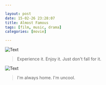 ```yaml
---

layout: post
date: 15-02-26 23:28:07
title: Almost Famous
tags: [film, music, drama]
categories: [movie]

---
```


![Text]({{site.url}}/assets/blog_img/2015-02-26-alomost-famous/Almost.Famous.Extended.Cut.Blu-ray.RE.720.X264.DD51.F%40Silu.mkv_20150226_223651.765.png) 

> Experience it. Enjoy it. Just don't fall for it.

<!-- more -->

![Text]({{site.url}}/assets/blog_img/2015-02-26-alomost-famous/Almost.Famous.Extended.Cut.Blu-ray.RE.720.X264.DD51.F%40Silu.mkv_20150226_200442.961.png) 

> I'm always home. I'm uncool.